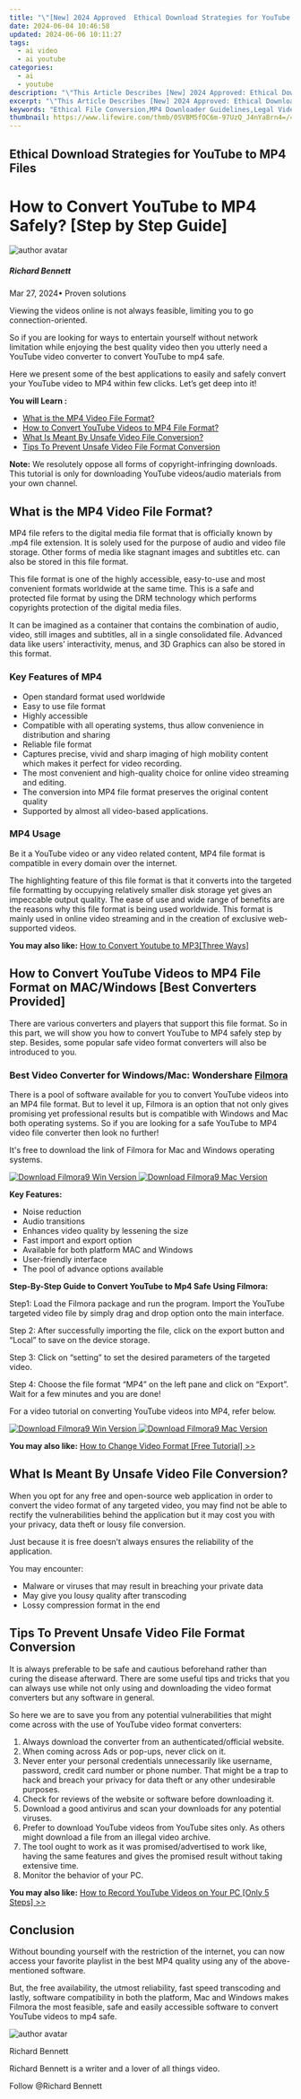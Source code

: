 ```yaml
---
title: "\"[New] 2024 Approved  Ethical Download Strategies for YouTube to MP4 Files\""
date: 2024-06-04 10:46:58
updated: 2024-06-06 10:11:27
tags:
  - ai video
  - ai youtube
categories:
  - ai
  - youtube
description: "\"This Article Describes [New] 2024 Approved: Ethical Download Strategies for YouTube to MP4 Files\""
excerpt: "\"This Article Describes [New] 2024 Approved: Ethical Download Strategies for YouTube to MP4 Files\""
keywords: "Ethical File Conversion,MP4 Downloader Guidelines,Legal Video Exporting,Online Copyright Compliance,Safe Media Transfer,YouTube to MP4 Ethics,Fair Download Practices"
thumbnail: https://www.lifewire.com/thmb/0SVBM5fOC6m-97UzQ_J4nYaBrn4=/400x300/filters:no_upscale():max_bytes(150000):strip_icc()/GettyImages-72003110-5b733c37c9e77c00509f555a.jpg
---
```


## Ethical Download Strategies for YouTube to MP4 Files

# How to Convert YouTube to MP4 Safely? \[Step by Step Guide\]

![author avatar](https://images.wondershare.com/filmora/article-images/richard-bennett.jpg)

##### Richard Bennett

 Mar 27, 2024• Proven solutions

Viewing the videos online is not always feasible, limiting you to go connection-oriented.

So if you are looking for ways to entertain yourself without network limitation while enjoying the best quality video then you utterly need a YouTube video converter to convert YouTube to mp4 safe.

Here we present some of the best applications to easily and safely convert your YouTube video to MP4 within few clicks. Let’s get deep into it!

**You will Learn :**

* [What is the MP4 Video File Format?](#part1)
* [How to Convert YouTube Videos to MP4 File Format?](#part2)
* [What Is Meant By Unsafe Video File Conversion?](#part3)
* [Tips To Prevent Unsafe Video File Format Conversion](#part4)

**Note:** We resolutely oppose all forms of copyright-infringing downloads. This tutorial is only for downloading YouTube videos/audio materials from your own channel.

## What is the MP4 Video File Format?

MP4 file refers to the digital media file format that is officially known by .mp4 file extension. It is solely used for the purpose of audio and video file storage. Other forms of media like stagnant images and subtitles etc. can also be stored in this file format.

This file format is one of the highly accessible, easy-to-use and most convenient formats worldwide at the same time. This is a safe and protected file format by using the DRM technology which performs copyrights protection of the digital media files.

It can be imagined as a container that contains the combination of audio, video, still images and subtitles, all in a single consolidated file. Advanced data like users’ interactivity, menus, and 3D Graphics can also be stored in this format.

### Key Features of MP4

* Open standard format used worldwide
* Easy to use file format
* Highly accessible
* Compatible with all operating systems, thus allow convenience in distribution and sharing
* Reliable file format
* Captures precise, vivid and sharp imaging of high mobility content which makes it perfect for video recording.
* The most convenient and high-quality choice for online video streaming and editing.
* The conversion into MP4 file format preserves the original content quality
* Supported by almost all video-based applications.

### MP4 Usage

Be it a YouTube video or any video related content, MP4 file format is compatible in every domain over the internet.

The highlighting feature of this file format is that it converts into the targeted file formatting by occupying relatively smaller disk storage yet gives an impeccable output quality. The ease of use and wide range of benefits are the reasons why this file format is being used worldwide. This format is mainly used in online video streaming and in the creation of exclusive web-supported videos.

**You may also like:** [How to Convert Youtube to MP3\[Three Ways\]](https://tools.techidaily.com/wondershare/filmora/download/)

## How to Convert YouTube Videos to MP4 File Format on MAC/Windows \[Best Converters Provided\]

There are various converters and players that support this file format. So in this part, we will show you how to convert YouTube to MP4 safely step by step. Besides, some popular safe video format converters will also be introduced to you.

### Best Video Converter for Windows/Mac: Wondershare [Filmora](https://tools.techidaily.com/wondershare/filmora/download/)

There is a pool of software available for you to convert YouTube videos into an MP4 file format. But to level it up, Filmora is an option that not only gives promising yet professional results but is compatible with Windows and Mac both operating systems. So if you are looking for a safe YouTube to MP4 video file converter then look no further!

It's free to download the link of Filmora for Mac and Windows operating systems.

[![Download Filmora9 Win Version](https://images.wondershare.com/filmora/guide/download-btn-win.jpg) ](https://tools.techidaily.com/wondershare/filmora/download/) [![Download Filmora9 Mac Version](https://images.wondershare.com/filmora/guide/download-btn-mac.jpg) ](https://tools.techidaily.com/wondershare/filmora/download/)

**Key Features:**

* Noise reduction
* Audio transitions
* Enhances video quality by lessening the size
* Fast import and export option
* Available for both platform MAC and Windows
* User-friendly interface
* The pool of advance options available

**Step-By-Step Guide to Convert YouTube to Mp4 Safe Using Filmora:**

Step1: Load the Filmora package and run the program. Import the YouTube targeted video file by simply drag and drop option onto the main interface.

Step 2: After successfully importing the file, click on the export button and “Local” to save on the device storage.

Step 3: Click on “setting” to set the desired parameters of the targeted video.

Step 4: Choose the file format “MP4” on the left pane and click on “Export”. Wait for a few minutes and you are done!

For a video tutorial on converting YouTube videos into MP4, refer below.

[![Download Filmora9 Win Version](https://images.wondershare.com/filmora/guide/download-btn-win.jpg) ](https://tools.techidaily.com/wondershare/filmora/download/) [![Download Filmora9 Mac Version](https://images.wondershare.com/filmora/guide/download-btn-mac.jpg) ](https://tools.techidaily.com/wondershare/filmora/download/)

**You may also like:** [How to Change Video Format \[Free Tutorial\] >>](https://tools.techidaily.com/wondershare/filmora/download/)

## What Is Meant By Unsafe Video File Conversion?

When you opt for any free and open-source web application in order to convert the video format of any targeted video, you may find not be able to rectify the vulnerabilities behind the application but it may cost you with your privacy, data theft or lousy file conversion.

Just because it is free doesn’t always ensures the reliability of the application.

You may encounter:

* Malware or viruses that may result in breaching your private data
* May give you lousy quality after transcoding
* Lossy compression format in the end

## Tips To Prevent Unsafe Video File Format Conversion

It is always preferable to be safe and cautious beforehand rather than curing the disease afterward. There are some useful tips and tricks that you can always use while not only using and downloading the video format converters but any software in general.

So here we are to save you from any potential vulnerabilities that might come across with the use of YouTube video format converters:

1. Always download the converter from an authenticated/official website.
2. When coming across Ads or pop-ups, never click on it.
3. Never enter your personal credentials unnecessarily like username, password, credit card number or phone number. That might be a trap to hack and breach your privacy for data theft or any other undesirable purposes.
4. Check for reviews of the website or software before downloading it.
5. Download a good antivirus and scan your downloads for any potential viruses.
6. Prefer to download YouTube videos from YouTube sites only. As others might download a file from an illegal video archive.
7. The tool ought to work as it was promised/advertised to work like, having the same features and gives the promised result without taking extensive time.
8. Monitor the behavior of your PC.

**You may also like:** [How to Record YouTube Videos on Your PC \[Only 5 Steps\] >>](https://tools.techidaily.com/wondershare/filmora/download/)

## Conclusion

Without bounding yourself with the restriction of the internet, you can now access your favorite playlist in the best MP4 quality using any of the above-mentioned software.

But, the free availability, the utmost reliability, fast speed transcoding and lastly, software compatibility in both the platform, Mac and Windows makes Filmora the most feasible, safe and easily accessible software to convert YouTube videos to mp4 safe.

![author avatar](https://images.wondershare.com/filmora/article-images/richard-bennett.jpg)

Richard Bennett

Richard Bennett is a writer and a lover of all things video.

Follow @Richard Bennett
